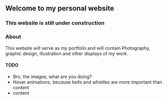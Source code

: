 ## Welcome to my personal website

### This website is still under construction

### About

This website will serve as my portfolio and will contain Photography, graphic design, illustration and other displays of my work.

#### TODO
- Bro, the images, what are you doing?
- Hover animations, because bells and whistles are more important than content
- content
